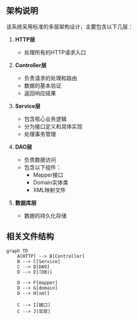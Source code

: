 
## 架构说明

该系统采用标准的多层架构设计，主要包含以下几层：

1. **HTTP层**
   - 处理所有的HTTP请求入口

2. **Controller层**
   - 负责请求的处理和路由
   - 数据的基本验证
   - 返回响应结果

3. **Service层**
   - 包含核心业务逻辑
   - 分为接口定义和具体实现
   - 处理事务管理

4. **DAO层**
   - 负责数据访问
   - 包含以下组件：
     * Mapper接口
     * Domain实体类
     * XML映射文件

5. **数据库层**
   - 数据的持久化存储

## 相关文件结构

```mermaid
graph TD
    A[HTTP] --> B[Controller]
    B --> C[Service]
    C --> D[DAO]
    D --> E[(DB)]
    
    D --> F[mapper]
    D --> G[domain]
    D --> H[xml]
    
    C --> I[接口]
    C --> J[实现]
```
